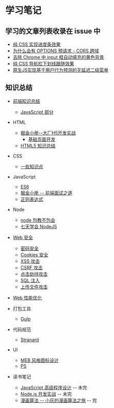 # 学习笔记

## 学习的文章列表收录在 issue 中

- [纯 CSS 实现进度条效果](https://github.com/liuyib/study-note/issues/1)
- [为什么会有 OPTIONS 预请求 - CORS 跨域](https://github.com/liuyib/study-note/issues/2)
- [去除 Chrome 中 input 框自动填充的黄色背景](https://github.com/liuyib/study-note/issues/3)
- [纯 CSS 导航栏下划线跟随效果](https://github.com/liuyib/study-note/issues/5)
- [原生JS实现基于用户行为预测的无延迟二级菜单](https://github.com/liuyib/study-note/issues/6)

## 知识总结

- [前端知识总结](https://github.com/liuyib/study-note/tree/master/%E5%89%8D%E7%AB%AF%E7%9F%A5%E8%AF%86%E6%80%BB%E7%BB%93)

  - [JavaScript 部分](https://github.com/liuyib/study-note/tree/master/JavaScript/%E5%89%8D%E7%AB%AF%E9%9D%A2%E8%AF%95%E4%B9%8B%E9%81%93)

- HTML

  - [掘金小册--大厂H5开发实战](https://github.com/liuyib/study-note/tree/master/HTML/HTML5/%E5%A4%A7%E5%8E%82H5%E5%BC%80%E5%8F%91%E5%AE%9E%E6%88%98)
    - [基础页面开发](https://github.com/liuyib/study-note/blob/master/HTML/HTML5/%E5%A4%A7%E5%8E%82H5%E5%BC%80%E5%8F%91%E5%AE%9E%E6%88%98/%E5%9F%BA%E7%A1%80%E9%A1%B5%E9%9D%A2%E5%BC%80%E5%8F%91.md)
  - [HTML5 知识总结](https://github.com/liuyib/study-note/tree/master/HTML/HTML5)

- CSS

  - [一些知识点](https://github.com/liuyib/study-note/blob/master/CSS/others.md)

- JavaScript

  - [ES6](https://github.com/liuyib/study-note/tree/master/JavaScript/ES6)
  - [掘金小册 -- 前端面试之道](https://github.com/liuyib/study-note/tree/master/JavaScript/%E5%89%8D%E7%AB%AF%E9%9D%A2%E8%AF%95%E4%B9%8B%E9%81%93)
  - [正则表达式](https://github.com/liuyib/study-note/tree/master/JavaScript/%E6%AD%A3%E5%88%99%E8%A1%A8%E8%BE%BE%E5%BC%8F)

- Node

  - [node 包教不包会](https://github.com/liuyib/study-note/tree/master/Node/node%E5%8C%85%E6%95%99%E4%B8%8D%E5%8C%85%E4%BC%9A)
  - [七天学会 NodeJS](https://github.com/liuyib/study-note/tree/master/Node/%E4%B8%83%E5%A4%A9%E5%AD%A6%E4%BC%9ANodeJS)

- [Web 安全](https://github.com/liuyib/study-note/tree/master/Web%E5%AE%89%E5%85%A8)

  - [密码安全](https://github.com/liuyib/study-note/tree/master/Web%E5%AE%89%E5%85%A8/%E5%AF%86%E7%A0%81%E5%AE%89%E5%85%A8)
  - [Cookies 安全](https://github.com/liuyib/study-note/tree/master/Web%E5%AE%89%E5%85%A8/Cookies%E5%AE%89%E5%85%A8)
  - [XSS 攻击](https://github.com/liuyib/study-note/tree/master/Web%E5%AE%89%E5%85%A8/XSS)
  - [CSRF 攻击](https://github.com/liuyib/study-note/tree/master/Web%E5%AE%89%E5%85%A8/CSRF)
  - [点击劫持攻击](https://github.com/liuyib/study-note/tree/master/Web%E5%AE%89%E5%85%A8/%E7%82%B9%E5%87%BB%E5%8A%AB%E6%8C%81)
  - [SQL 注入](https://github.com/liuyib/study-note/tree/master/Web%E5%AE%89%E5%85%A8/SQL%E6%B3%A8%E5%85%A5)
  - [上传文件攻击](https://github.com/liuyib/study-note/tree/master/Web%E5%AE%89%E5%85%A8/%E4%B8%8A%E4%BC%A0%E6%96%87%E4%BB%B6%E6%94%BB%E5%87%BB)

- [Web 性能优化](https://github.com/liuyib/study-note/tree/master/Web%E6%80%A7%E8%83%BD%E4%BC%98%E5%8C%96)

- 打包工具

  - [Gulp](https://github.com/liuyib/study-note/tree/master/%E6%89%93%E5%8C%85%E5%B7%A5%E5%85%B7/gulp)

- 代码规范

  - [Stranard](https://github.com/liuyib/study-note/%E4%BB%A3%E7%A0%81%E8%A7%84%E8%8C%83/standard.md)

- UI

  - [MEB 风格图标设计](https://github.com/liuyib/study-note/tree/master/UI/MBE%E9%A3%8E%E6%A0%BC%E5%9B%BE%E6%A0%87%E8%AE%BE%E8%AE%A1)
  - [PS](https://github.com/liuyib/study-note/tree/master/UI/PS)

- 读书笔记
  - [JavaScript 高级程序设计](https://github.com/liuyib/study-note/tree/master/%E8%AF%BB%E4%B9%A6%E7%AC%94%E8%AE%B0/JavaScript%E9%AB%98%E7%BA%A7%E7%A8%8B%E5%BA%8F%E8%AE%BE%E8%AE%A1) -- 未完
  - [Node.js 开发实战](https://github.com/liuyib/study-note/tree/master/%E8%AF%BB%E4%B9%A6%E7%AC%94%E8%AE%B0/Node.js%E5%BC%80%E5%8F%91%E5%AE%9E%E6%88%98) -- 未完
  - [漫画算法 -- 小灰的漫画算法之旅](https://github.com/liuyib/study-note/tree/master/JavaScript/JS%E7%89%88%E6%95%B0%E6%8D%AE%E7%BB%93%E6%9E%84%E4%B8%8E%E7%AE%97%E6%B3%95/%E6%8E%92%E5%BA%8F%E7%AE%97%E6%B3%95) -- 完
